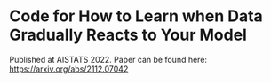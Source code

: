 # Code for How to Learn when Data Gradually Reacts to Your Model

Published at AISTATS 2022. Paper can be found here: https://arxiv.org/abs/2112.07042
